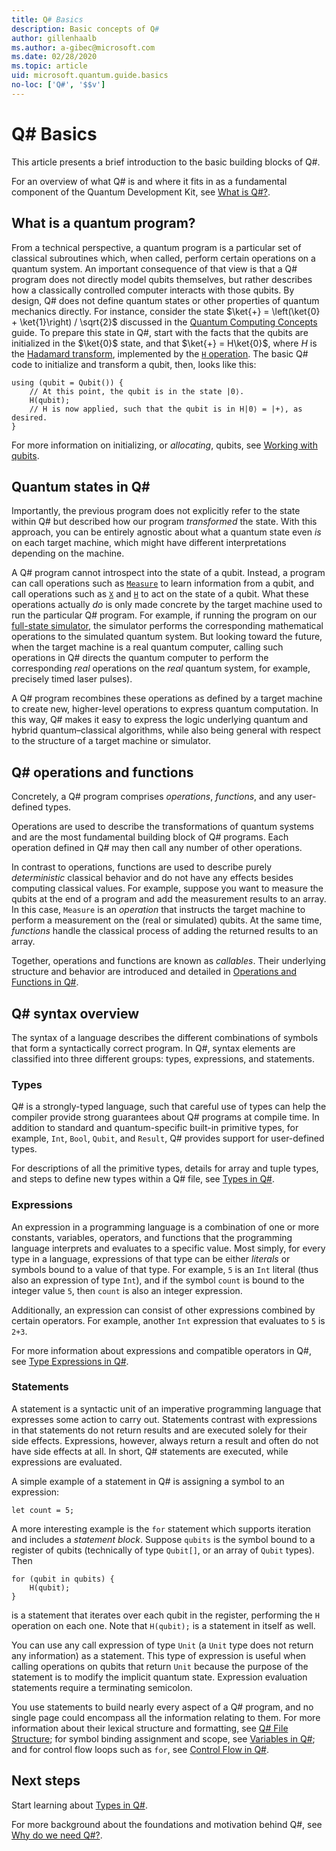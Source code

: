 ```yaml
---
title: Q# Basics
description: Basic concepts of Q#
author: gillenhaalb
ms.author: a-gibec@microsoft.com
ms.date: 02/28/2020
ms.topic: article
uid: microsoft.quantum.guide.basics
no-loc: ['Q#', '$$v']
---
```


# Q# Basics

This article presents a brief introduction to the basic building blocks of Q#.

For an overview of what Q# is and where it fits in as a fundamental component of the Quantum Development Kit, see [What is Q#?](xref:microsoft.quantum.overview.q-sharp). 

## What is a quantum program?

From a technical perspective, a quantum program is a particular set of classical subroutines which, when called, perform certain operations on a quantum system.
An important consequence of that view is that a Q# program does not directly model qubits themselves, but rather describes how a classically controlled computer interacts with those qubits.
By design, Q# does not define quantum states or other properties of quantum mechanics directly.
For instance, consider the state $\ket{+} = \left(\ket{0} + \ket{1}\right) / \sqrt{2}$ discussed in the [Quantum Computing Concepts](xref:microsoft.quantum.concepts.intro) guide.
To prepare this state in Q#, start with the facts that the qubits are initialized in the $\ket{0}$ state, and that $\ket{+} = H\ket{0}$, where $H$ is the [Hadamard transform](xref:microsoft.quantum.glossary#hadamard), implemented by the [`H` operation](xref:microsoft.quantum.intrinsic.h). The basic Q# code to initialize and transform a qubit, then, looks like this:

```qsharp
using (qubit = Qubit()) {
    // At this point, the qubit is in the state |0⟩.
    H(qubit);
    // H is now applied, such that the qubit is in H|0⟩ = |+⟩, as desired.
}
```
For more information on initializing, or *allocating*, qubits, see [Working with qubits](xref:microsoft.quantum.guide.qubits).

## Quantum states in Q#

Importantly, the previous program does not explicitly refer to the state within Q# but described how our program *transformed* the state.
With this approach, you can be entirely agnostic about what a quantum state even *is* on each target machine, which might have different interpretations depending on the machine. 

A Q# program cannot introspect into the state of a qubit.
Instead, a program can call operations such as [`Measure`](xref:microsoft.quantum.intrinsic.measure) to learn information from a qubit, and call operations such as [`X`](xref:microsoft.quantum.intrinsic.x) and [`H`](xref:microsoft.quantum.intrinsic.h) to act on the state of a qubit.
What these operations actually *do* is only made concrete by the target machine used to run the particular Q# program.
For example, if running the program on our [full-state simulator](xref:microsoft.quantum.machines.full-state-simulator), the simulator performs the corresponding mathematical operations to the simulated quantum system.
But looking toward the future, when the target machine is a real quantum computer, calling such operations in Q# directs the quantum computer to perform the corresponding *real* operations on the *real* quantum system, for example, precisely timed laser pulses).

A Q# program recombines these operations as defined by a target machine to create new, higher-level operations to express quantum computation.
In this way, Q# makes it easy to express the logic underlying quantum and hybrid quantum–classical algorithms, while also being general with respect to the structure of a target machine or simulator.

## Q# operations and functions

Concretely, a Q# program comprises *operations*, *functions*, and any user-defined types. 

Operations are used to describe the transformations of quantum systems and are the most fundamental building block of Q# programs. 
Each operation defined in Q# may then call any number of other operations.

In contrast to operations, functions are used to describe purely *deterministic* classical behavior and do not have any effects besides computing classical values. 
For example, suppose you want to measure the qubits at the end of a program and add the measurement results to an array.
In this case, `Measure` is an *operation* that instructs the target machine to perform a measurement on the (real or simulated) qubits. At the same time, *functions* handle the classical process of adding the returned results to an array.

Together, operations and functions are known as *callables*. Their underlying structure and behavior are introduced and detailed in [Operations and Functions in Q#](xref:microsoft.quantum.guide.operationsfunctions).


## Q# syntax overview

The syntax of a language describes the different combinations of symbols that form a syntactically correct program.
In Q#, syntax elements are classified into three different groups: types, expressions, and statements.

### Types
Q# is a strongly-typed language, such that careful use of types can help the compiler provide strong guarantees about Q# programs at compile time.
In addition to standard and quantum-specific built-in primitive types, for example, `Int`, `Bool`, `Qubit`, and `Result`, Q# provides support for user-defined types.

For descriptions of all the primitive types, details for array and tuple types, and steps to define new types within a Q# file, see [Types in Q#](xref:microsoft.quantum.guide.types).

### Expressions
An expression in a programming language is a combination of one or more constants, variables, operators, and functions that the programming language interprets and evaluates to a specific value.
Most simply, for every type in a language, expressions of that type can be either *literals* or symbols bound to a value of that type.
For example, `5` is an `Int` literal (thus also an expression of type `Int`), and if the symbol `count` is bound to the integer value `5`, then `count` is also an integer expression.

Additionally, an expression can consist of other expressions combined by certain operators.
For example, another `Int` expression that evaluates to `5` is `2+3`.

For more information about expressions and compatible operators in Q#, see [Type Expressions in Q#](xref:microsoft.quantum.guide.expressions). 

### Statements 
A statement is a syntactic unit of an imperative programming language that expresses some action to carry out.
Statements contrast with expressions in that statements do not return results and are executed solely for their side effects. Expressions, however, always return a result and often do not have side effects at all. In short, Q# statements are executed, while expressions are evaluated.

A simple example of a statement in Q# is assigning a symbol to an expression:
```qsharp
let count = 5;
```

A more interesting example is the `for` statement which supports iteration and includes a *statement block*.
Suppose `qubits` is the symbol bound to a register of qubits (technically of type `Qubit[]`, or an array of `Qubit` types). 
Then
```qsharp
for (qubit in qubits) {
    H(qubit);
}
```
is a statement that iterates over each qubit in the register, performing the `H` operation on each one. 
Note that `H(qubit);` is a statement in itself as well.

You can use any call expression of type `Unit` (a `Unit` type does not return any information) as a statement.
This type of expression is useful when calling operations on qubits that return `Unit` because the purpose of the statement is to modify the implicit quantum state.
Expression evaluation statements require a terminating semicolon.

You use statements to build nearly every aspect of a Q# program, and no single page could encompass all the information relating to them.
For more information about their lexical structure and formatting, see [Q# File Structure](xref:microsoft.quantum.guide.filestructure); for symbol binding assignment and scope, see [Variables in Q#](xref:microsoft.quantum.guide.variables); and for control flow loops such as `for`, see [Control Flow in Q#](xref:microsoft.quantum.guide.controlflow).

## Next steps

Start learning about [Types in Q#](xref:microsoft.quantum.guide.types).

For more background about the foundations and motivation behind Q#, see [Why do we need Q#?](https://devblogs.microsoft.com/qsharp/why-do-we-need-q/).
